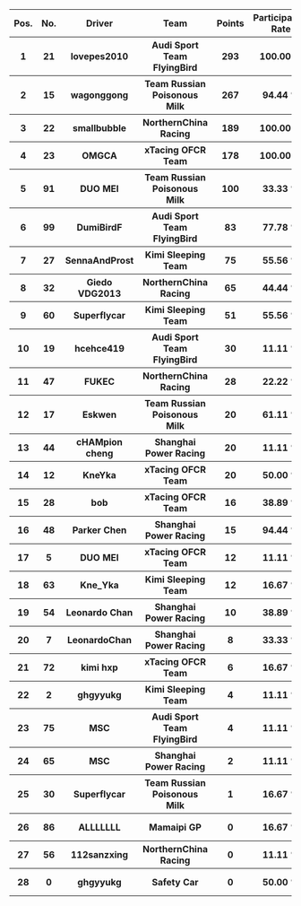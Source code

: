 <table style="width:100%">
	<tr>
		<th>Pos.</th>
		<th>No.</th>
		<th>Driver</th>
		<th>Team</th>
		<th>Points</th>
		<th>Participation Rate</th>
		<th>Win Rate</th>
		<th>Podium Rate</th>
		<th>Points Rate</th>
		<th>DNF Rate</th>
	</tr>
	<tr>
		<th>1</th>
		<th>21</th>
		<th>lovepes2010</th>
		<th>Audi Sport Team FlyingBird</th>
		<th>293</th>
		<th>100.00 %</th>
		<th>16.67 %</th>
		<th>83.33 %</th>
		<th>94.44 %</th>
		<th>11.11 %</th>
	</tr>
	<tr>
		<th>2</th>
		<th>15</th>
		<th>wagonggong</th>
		<th>Team Russian Poisonous Milk</th>
		<th>267</th>
		<th>94.44 %</th>
		<th>50.00 %</th>
		<th>55.56 %</th>
		<th>83.33 %</th>
		<th>16.67 %</th>
	</tr>
	<tr>
		<th>3</th>
		<th>22</th>
		<th>smallbubble</th>
		<th>NorthernChina Racing</th>
		<th>189</th>
		<th>100.00 %</th>
		<th>0.00 %</th>
		<th>44.44 %</th>
		<th>94.44 %</th>
		<th>27.78 %</th>
	</tr>
	<tr>
		<th>4</th>
		<th>23</th>
		<th>OMGCA</th>
		<th>xTacing OFCR Team</th>
		<th>178</th>
		<th>100.00 %</th>
		<th>16.67 %</th>
		<th>27.78 %</th>
		<th>94.44 %</th>
		<th>11.11 %</th>
	</tr>
	<tr>
		<th>5</th>
		<th>91</th>
		<th>DUO MEI</th>
		<th>Team Russian Poisonous Milk</th>
		<th>100</th>
		<th>33.33 %</th>
		<th>5.56 %</th>
		<th>27.78 %</th>
		<th>33.33 %</th>
		<th>5.56 %</th>
	</tr>
	<tr>
		<th>6</th>
		<th>99</th>
		<th>DumiBirdF</th>
		<th>Audi Sport Team FlyingBird</th>
		<th>83</th>
		<th>77.78 %</th>
		<th>5.56 %</th>
		<th>11.11 %</th>
		<th>72.22 %</th>
		<th>0.00 %</th>
	</tr>
	<tr>
		<th>7</th>
		<th>27</th>
		<th>SennaAndProst</th>
		<th>Kimi Sleeping Team</th>
		<th>75</th>
		<th>55.56 %</th>
		<th>0.00 %</th>
		<th>22.22 %</th>
		<th>50.00 %</th>
		<th>5.56 %</th>
	</tr>
	<tr>
		<th>8</th>
		<th>32</th>
		<th>Giedo VDG2013</th>
		<th>NorthernChina Racing</th>
		<th>65</th>
		<th>44.44 %</th>
		<th>5.56 %</th>
		<th>5.56 %</th>
		<th>33.33 %</th>
		<th>22.22 %</th>
	</tr>
	<tr>
		<th>9</th>
		<th>60</th>
		<th>Superflycar</th>
		<th>Kimi Sleeping Team</th>
		<th>51</th>
		<th>55.56 %</th>
		<th>0.00 %</th>
		<th>11.11 %</th>
		<th>38.89 %</th>
		<th>11.11 %</th>
	</tr>
	<tr>
		<th>10</th>
		<th>19</th>
		<th>hcehce419</th>
		<th>Audi Sport Team FlyingBird</th>
		<th>30</th>
		<th>11.11 %</th>
		<th>0.00 %</th>
		<th>11.11 %</th>
		<th>11.11 %</th>
		<th>0.00 %</th>
	</tr>
	<tr>
		<th>11</th>
		<th>47</th>
		<th>FUKEC</th>
		<th>NorthernChina Racing</th>
		<th>28</th>
		<th>22.22 %</th>
		<th>0.00 %</th>
		<th>5.56 %</th>
		<th>22.22 %</th>
		<th>0.00 %</th>
	</tr>
	<tr>
		<th>12</th>
		<th>17</th>
		<th>Eskwen</th>
		<th>Team Russian Poisonous Milk</th>
		<th>20</th>
		<th>61.11 %</th>
		<th>0.00 %</th>
		<th>0.00 %</th>
		<th>27.78 %</th>
		<th>27.78 %</th>
	</tr>
	<tr>
		<th>13</th>
		<th>44</th>
		<th>cHAMpion cheng</th>
		<th>Shanghai Power Racing</th>
		<th>20</th>
		<th>11.11 %</th>
		<th>0.00 %</th>
		<th>0.00 %</th>
		<th>11.11 %</th>
		<th>0.00 %</th>
	</tr>
	<tr>
		<th>14</th>
		<th>12</th>
		<th>KneYka</th>
		<th>xTacing OFCR Team</th>
		<th>20</th>
		<th>50.00 %</th>
		<th>0.00 %</th>
		<th>0.00 %</th>
		<th>16.67 %</th>
		<th>33.33 %</th>
	</tr>
	<tr>
		<th>15</th>
		<th>28</th>
		<th>bob</th>
		<th>xTacing OFCR Team</th>
		<th>16</th>
		<th>38.89 %</th>
		<th>0.00 %</th>
		<th>5.56 %</th>
		<th>11.11 %</th>
		<th>11.11 %</th>
	</tr>
	<tr>
		<th>16</th>
		<th>48</th>
		<th>Parker Chen</th>
		<th>Shanghai Power Racing</th>
		<th>15</th>
		<th>94.44 %</th>
		<th>0.00 %</th>
		<th>0.00 %</th>
		<th>33.33 %</th>
		<th>61.11 %</th>
	</tr>
	<tr>
		<th>17</th>
		<th>5</th>
		<th>DUO MEI</th>
		<th>xTacing OFCR Team</th>
		<th>12</th>
		<th>11.11 %</th>
		<th>0.00 %</th>
		<th>0.00 %</th>
		<th>11.11 %</th>
		<th>0.00 %</th>
	</tr>
	<tr>
		<th>18</th>
		<th>63</th>
		<th>Kne_Yka</th>
		<th>Kimi Sleeping Team</th>
		<th>12</th>
		<th>16.67 %</th>
		<th>0.00 %</th>
		<th>0.00 %</th>
		<th>16.67 %</th>
		<th>0.00 %</th>
	</tr>
	<tr>
		<th>19</th>
		<th>54</th>
		<th>Leonardo Chan</th>
		<th>Shanghai Power Racing</th>
		<th>10</th>
		<th>38.89 %</th>
		<th>0.00 %</th>
		<th>0.00 %</th>
		<th>22.22 %</th>
		<th>11.11 %</th>
	</tr>
	<tr>
		<th>20</th>
		<th>7</th>
		<th>LeonardoChan</th>
		<th>Shanghai Power Racing</th>
		<th>8</th>
		<th>33.33 %</th>
		<th>0.00 %</th>
		<th>0.00 %</th>
		<th>16.67 %</th>
		<th>11.11 %</th>
	</tr>
	<tr>
		<th>21</th>
		<th>72</th>
		<th>kimi hxp</th>
		<th>xTacing OFCR Team</th>
		<th>6</th>
		<th>16.67 %</th>
		<th>0.00 %</th>
		<th>0.00 %</th>
		<th>5.56 %</th>
		<th>11.11 %</th>
	</tr>
	<tr>
		<th>22</th>
		<th>2</th>
		<th>ghgyyukg</th>
		<th>Kimi Sleeping Team</th>
		<th>4</th>
		<th>11.11 %</th>
		<th>0.00 %</th>
		<th>0.00 %</th>
		<th>11.11 %</th>
		<th>0.00 %</th>
	</tr>
	<tr>
		<th>23</th>
		<th>75</th>
		<th>MSC</th>
		<th>Audi Sport Team FlyingBird</th>
		<th>4</th>
		<th>11.11 %</th>
		<th>0.00 %</th>
		<th>0.00 %</th>
		<th>11.11 %</th>
		<th>0.00 %</th>
	</tr>
	<tr>
		<th>24</th>
		<th>65</th>
		<th>MSC</th>
		<th>Shanghai Power Racing</th>
		<th>2</th>
		<th>11.11 %</th>
		<th>0.00 %</th>
		<th>0.00 %</th>
		<th>11.11 %</th>
		<th>0.00 %</th>
	</tr>
	<tr>
		<th>25</th>
		<th>30</th>
		<th>Superflycar</th>
		<th>Team Russian Poisonous Milk</th>
		<th>1</th>
		<th>16.67 %</th>
		<th>0.00 %</th>
		<th>0.00 %</th>
		<th>16.67 %</th>
		<th>11.11 %</th>
	</tr>
	<tr>
		<th>26</th>
		<th>86</th>
		<th>ALLLLLLL</th>
		<th>Mamaipi GP</th>
		<th>0</th>
		<th>16.67 %</th>
		<th>0.00 %</th>
		<th>0.00 %</th>
		<th>0.00 %</th>
		<th>16.67 %</th>
	</tr>
	<tr>
		<th>27</th>
		<th>56</th>
		<th>112sanzxing</th>
		<th>NorthernChina Racing</th>
		<th>0</th>
		<th>11.11 %</th>
		<th>0.00 %</th>
		<th>0.00 %</th>
		<th>0.00 %</th>
		<th>11.11 %</th>
	</tr>
	<tr>
		<th>28</th>
		<th>0</th>
		<th>ghgyyukg</th>
		<th>Safety Car</th>
		<th>0</th>
		<th>50.00 %</th>
		<th>0.00 %</th>
		<th>0.00 %</th>
		<th>22.22 %</th>
		<th>50.00 %</th>
	</tr>
</table>